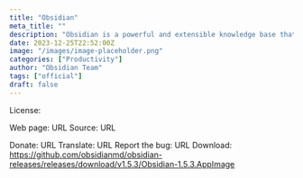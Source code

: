 ```yaml
---
title: "Obsidian"
meta_title: ""
description: "Obsidian is a powerful and extensible knowledge base that works on top of your local folder of plain text files"
date: 2023-12-25T22:52:00Z
image: "/images/image-placeholder.png"
categories: ["Productivity"]
author: "Obsidian Team"
tags: ["official"]
draft: false
---
```


License:

Web page: URL
Source: URL

Donate: URL
Translate: URL
Report the bug: URL
Download: https://github.com/obsidianmd/obsidian-releases/releases/download/v1.5.3/Obsidian-1.5.3.AppImage
